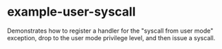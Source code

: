 # example-user-syscall

Demonstrates how to register a handler for the "syscall from user mode" exception,
drop to the user mode privilege level, and then issue a syscall.
